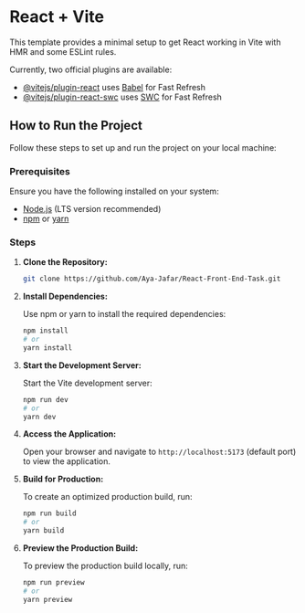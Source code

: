# React + Vite

This template provides a minimal setup to get React working in Vite with HMR and some ESLint rules.

Currently, two official plugins are available:

- [@vitejs/plugin-react](https://github.com/vitejs/vite-plugin-react/blob/main/packages/plugin-react/README.md) uses [Babel](https://babeljs.io/) for Fast Refresh
- [@vitejs/plugin-react-swc](https://github.com/vitejs/vite-plugin-react-swc) uses [SWC](https://swc.rs/) for Fast Refresh

## How to Run the Project

Follow these steps to set up and run the project on your local machine:

### Prerequisites

Ensure you have the following installed on your system:

- [Node.js](https://nodejs.org/) (LTS version recommended)
- [npm](https://www.npmjs.com/) or [yarn](https://yarnpkg.com/)

### Steps

1. **Clone the Repository:**

   ```bash
   git clone https://github.com/Aya-Jafar/React-Front-End-Task.git
   ```

2. **Install Dependencies:**

   Use npm or yarn to install the required dependencies:

   ```bash
   npm install
   # or
   yarn install
   ```

3. **Start the Development Server:**

   Start the Vite development server:

   ```bash
   npm run dev
   # or
   yarn dev
   ```

4. **Access the Application:**

   Open your browser and navigate to `http://localhost:5173` (default port) to view the application.


5. **Build for Production:**

   To create an optimized production build, run:

   ```bash
   npm run build
   # or
   yarn build
   ```

6. **Preview the Production Build:**

   To preview the production build locally, run:

   ```bash
   npm run preview
   # or
   yarn preview
   ```
